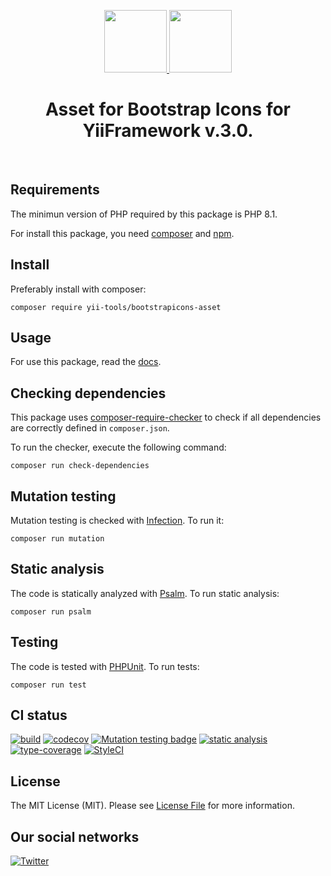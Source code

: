 <p align="center">
    <a href="https://github.com/yii-tools/bootstrapicons-asset" target="_blank">
        <img src="https://avatars.githubusercontent.com/u/121752654?s=200&v=4" height="100px">
    </a>
    <a href="https://icons.getbootstrap.com/" target="_blank">
        <img src="https://icons.getbootstrap.com/assets/img/icons-hero.png" height="100px">
    </a>    
    <h1 align="center">Asset for Bootstrap Icons for YiiFramework v.3.0.</h1>
    <br>
</p>

## Requirements

The minimun version of PHP required by this package is PHP 8.1.

For install this package, you need [composer](https://getcomposer.org/) and [npm](https://www.npmjs.com/).

## Install

Preferably install with composer:

```shell
composer require yii-tools/bootstrapicons-asset
```

## Usage

For use this package, read the [docs](/docs/install.md).

## Checking dependencies

This package uses [composer-require-checker](https://github.com/maglnet/ComposerRequireChecker) to check if all dependencies are correctly defined in `composer.json`.

To run the checker, execute the following command:

```shell
composer run check-dependencies
```

## Mutation testing

Mutation testing is checked with [Infection](https://infection.github.io/). To run it:

```shell
composer run mutation
```

## Static analysis

The code is statically analyzed with [Psalm](https://psalm.dev/). To run static analysis:

```shell
composer run psalm
```

## Testing

The code is tested with [PHPUnit](https://phpunit.de/). To run tests:

```
composer run test
```

## CI status

[![build](https://github.com/yii-tools/bootstrapicons-asset/actions/workflows/build.yml/badge.svg)](https://github.com/yii-tools/bootstrapicons-asset/actions/workflows/build.yml)
[![codecov](https://codecov.io/gh/yii-tools/bootstrapicons-asset/branch/main/graph/badge.svg?token=MF0XUGVLYC)](https://codecov.io/gh/yii-tools/bootstrapicons-asset)
[![Mutation testing badge](https://img.shields.io/endpoint?style=flat&url=https%3A%2F%2Fbadge-api.stryker-mutator.io%2Fgithub.com%2Fyii-tools%2Fbootstrapicons-asset%2Fmain)](https://dashboard.stryker-mutator.io/reports/github.com/yii-tools/bootstrapicons-asset/main)
[![static analysis](https://github.com/yii-tools/bootstrapicons-asset/actions/workflows/static.yml/badge.svg)](https://github.com/yii-tools/bootstrapicons-asset/actions/workflows/static.yml)
[![type-coverage](https://shepherd.dev/github/yii-tools/bootstrapicons-asset/coverage.svg)](https://shepherd.dev/github/yii-tools/bootstrapicons-asset)
[![StyleCI](https://github.styleci.io/repos/595525733/shield?branch=main)](https://github.styleci.io/repos/595525733?branch=main)

## License

The MIT License (MIT). Please see [License File](LICENSE.md) for more information.

## Our social networks

[![Twitter](https://img.shields.io/badge/twitter-follow-1DA1F2?logo=twitter&logoColor=1DA1F2&labelColor=555555?style=flat)](https://twitter.com/Terabytesoftw)
